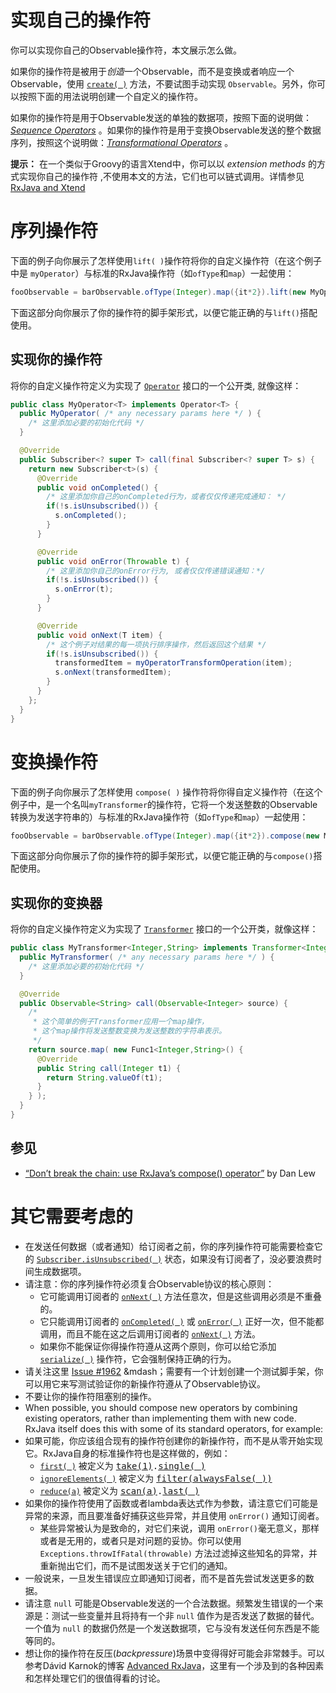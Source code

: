 # 实现自己的操作符

你可以实现你自己的Observable操作符，本文展示怎么做。

如果你的操作符是被用于*创造*一个Observable，而不是变换或者响应一个Observable，使用 [`create( )`](http://reactivex.io/documentation/operators/create.html) 方法，不要试图手动实现 `Observable`。另外，你可以按照下面的用法说明创建一个自定义的操作符。

如果你的操作符是用于Observable发送的单独的数据项，按照下面的说明做：[_Sequence Operators_](Implementing-Your-Own-Operators#序列操作符) 。如果你的操作符是用于变换Observable发送的整个数据序列，按照这个说明做：[_Transformational Operators_](Implementing-Your-Own-Operators#变换操作符) 。

**提示：** 在一个类似于Groovy的语言Xtend中，你可以以 _extension methods_ 的方式实现你自己的操作符 ,不使用本文的方法，它们也可以链式调用。详情参见 [RxJava and Xtend](http://mnmlst-dvlpr.blogspot.de/2014/07/rxjava-and-xtend.html)

# 序列操作符

下面的例子向你展示了怎样使用`lift( )`操作符将你的自定义操作符（在这个例子中是 `myOperator`）与标准的RxJava操作符（如`ofType`和`map`）一起使用：

```groovy
fooObservable = barObservable.ofType(Integer).map({it*2}).lift(new MyOperator<T>()).map({"transformed by myOperator: " + it});
```

下面这部分向你展示了你的操作符的脚手架形式，以便它能正确的与`lift()`搭配使用。

## 实现你的操作符

将你的自定义操作符定义为实现了 [`Operator`](http://reactivex.io/RxJava/javadoc/rx/Observable.Operator.html) 接口的一个公开类, 就像这样：

```java
public class MyOperator<T> implements Operator<T> {
  public MyOperator( /* any necessary params here */ ) {
    /* 这里添加必要的初始化代码 */
  }

  @Override
  public Subscriber<? super T> call(final Subscriber<? super T> s) {
    return new Subscriber<t>(s) {
      @Override
      public void onCompleted() {
        /* 这里添加你自己的onCompleted行为，或者仅仅传递完成通知： */
        if(!s.isUnsubscribed()) {
          s.onCompleted();
        }
      }

      @Override
      public void onError(Throwable t) {
        /* 这里添加你自己的onError行为, 或者仅仅传递错误通知：*/
        if(!s.isUnsubscribed()) {
          s.onError(t);
        }
      }

      @Override
      public void onNext(T item) {
        /* 这个例子对结果的每一项执行排序操作，然后返回这个结果 */
        if(!s.isUnsubscribed()) {
          transformedItem = myOperatorTransformOperation(item);
          s.onNext(transformedItem);
        }
      }
    };
  }
}
``` 

# 变换操作符

下面的例子向你展示了怎样使用 `compose( )` 操作符将你得自定义操作符（在这个例子中，是一个名叫`myTransformer`的操作符，它将一个发送整数的Observable转换为发送字符串的）与标准的RxJava操作符（如`ofType`和`map`）一起使用：

```groovy
fooObservable = barObservable.ofType(Integer).map({it*2}).compose(new MyTransformer<Integer,String>()).map({"transformed by myOperator: " + it});
```

下面这部分向你展示了你的操作符的脚手架形式，以便它能正确的与`compose()`搭配使用。

## 实现你的变换器

将你的自定义操作符定义为实现了 [`Transformer`](http://reactivex.io/RxJava/javadoc/rx/Observable.Transformer.html) 接口的一个公开类，就像这样：

````java
public class MyTransformer<Integer,String> implements Transformer<Integer,String> {
  public MyTransformer( /* any necessary params here */ ) {
    /* 这里添加必要的初始化代码 */
  }

  @Override
  public Observable<String> call(Observable<Integer> source) {
    /* 
     * 这个简单的例子Transformer应用一个map操作，
     * 这个map操作将发送整数变换为发送整数的字符串表示。
     */
    return source.map( new Func1<Integer,String>() {
      @Override
      public String call(Integer t1) {
        return String.valueOf(t1);
      }
    } );
  }
}
````

## 参见

* [&ldquo;Don&#8217;t break the chain: use RxJava&#8217;s compose() operator&rdquo;](http://blog.danlew.net/2015/03/02/dont-break-the-chain/) by Dan Lew

# 其它需要考虑的

* 在发送任何数据（或者通知）给订阅者之前，你的序列操作符可能需要检查它的 [`Subscriber.isUnsubscribed( )`](Observable#unsubscribing) 状态，如果没有订阅者了，没必要浪费时间生成数据项。
* 请注意：你的序列操作符必须复合Observable协议的核心原则：
  * 它可能调用订阅者的 [`onNext( )`](Observable#onnext-oncompleted-and-onerror) 方法任意次，但是这些调用必须是不重叠的。
  * 它只能调用订阅者的 [`onCompleted( )`](Observable#onnext-oncompleted-and-onerror) 或 [`onError( )`](Observable#onnext-oncompleted-and-onerror) 正好一次，但不能都调用，而且不能在这之后调用订阅者的 [`onNext( )`](Observable#onnext-oncompleted-and-onerror) 方法。
  * 如果你不能保证你得操作符遵从这两个原则，你可以给它添加 [`serialize( )`](Observable-Utility-Operators#serialize) 操作符，它会强制保持正确的行为。
* 请关注这里 [Issue #1962](https://github.com/ReactiveX/RxJava/issues/1962) &mdash；需要有一个计划创建一个测试脚手架，你可以用它来写测试验证你的新操作符遵从了Observable协议。
* 不要让你的操作符阻塞别的操作。
* When possible, you should compose new operators by combining existing operators, rather than implementing them with new code. RxJava itself does this with some of its standard operators, for example:
* 如果可能，你应该组合现有的操作符创建你的新操作符，而不是从零开始实现它。RxJava自身的标准操作符也是这样做的，例如：
  * [`first( )`](http://reactivex.io/documentation/operators/first.html) 被定义为 <tt>[take(1)](http://reactivex.io/documentation/operators/take.html).[single( )](http://reactivex.io/documentation/operators/first.html)</tt>
  * [`ignoreElements( )`](http://reactivex.io/documentation/operators/ignoreelements.html) 被定义为 <tt>[filter(alwaysFalse( ))](http://reactivex.io/documentation/operators/filter.html)</tt>
  * [`reduce(a)`](http://reactivex.io/documentation/operators/reduce.html) 被定义为 <tt>[scan(a)](http://reactivex.io/documentation/operators/scan.html).[last( )](http://reactivex.io/documentation/operators/last.html)</tt>
* 如果你的操作符使用了函数或者lambda表达式作为参数，请注意它们可能是异常的来源，而且要准备好捕获这些异常，并且使用 `onError()` 通知订阅者。
  * 某些异常被认为是致命的，对它们来说，调用 `onError()`毫无意义，那样或者是无用的，或者只是对问题的妥协。你可以使用 `Exceptions.throwIfFatal(throwable)` 方法过滤掉这些知名的异常，并重新抛出它们，而不是试图发送关于它们的通知。
* 一般说来，一旦发生错误应立即通知订阅者，而不是首先尝试发送更多的数据。
* 请注意 `null` 可能是Observable发送的一个合法数据。频繁发生错误的一个来源是：测试一些变量并且将持有一个非 `null` 值作为是否发送了数据的替代。一个值为 `null` 的数据仍然是一个发送数据项，它与没有发送任何东西是不能等同的。
* 想让你的操作符在反压(*backpressure*)场景中变得得好可能会非常棘手。可以参考Dávid Karnok的博客 [Advanced RxJava](http://akarnokd.blogspot.hu/)，这里有一个涉及到的各种因素和怎样处理它们的很值得看的讨论。

